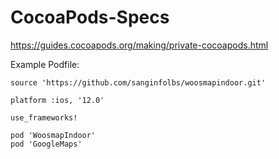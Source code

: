 # CocoaPods-Specs

https://guides.cocoapods.org/making/private-cocoapods.html


Example Podfile:

	source 'https://github.com/sanginfolbs/woosmapindoor.git'
	
	platform :ios, '12.0'
	
	use_frameworks!
	
	pod 'WoosmapIndoor'
	pod 'GoogleMaps'

